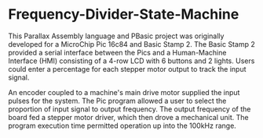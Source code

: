 # Frequency-Divider-State-Machine
This Parallax Assembly language and PBasic project was originally developed for a MicroChip Pic 16c84 and Basic Stamp 2. The Basic Stamp 2 provided a serial interface between the Pics and a Human-Machine Interface (HMI) consisting of a 4-row LCD with 6 buttons and 2 lights. Users could enter a percentage for each stepper motor output to track the input signal. 

An encoder coupled to a machine's main drive motor supplied the input pulses for the system. The Pic program allowed a user to select the proportion of input signal to output frequency. The output frequency of the board fed a stepper motor driver, which then drove a mechanical unit. The program execution time permitted operation up into the 100kHz range. 




